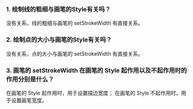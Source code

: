 ### 1. 绘制线的粗细与画笔的Style有关吗？
没有关系，线的粗细与画笔的 setStrokeWidth 有直接关系。

### 2. 绘制点的大小与画笔的Style有关吗？
没有关系，点的大小与画笔的 setStrokeWidth 有直接关系。

### 3. 画笔的 setStrokeWidth 在画笔的 Style 起作用以及不起作用时的作用分别是什么？
在画笔的 Style 起作用时，用于设置描边宽度；
在画笔的 Style 不起作用时，用于设置画笔宽度。